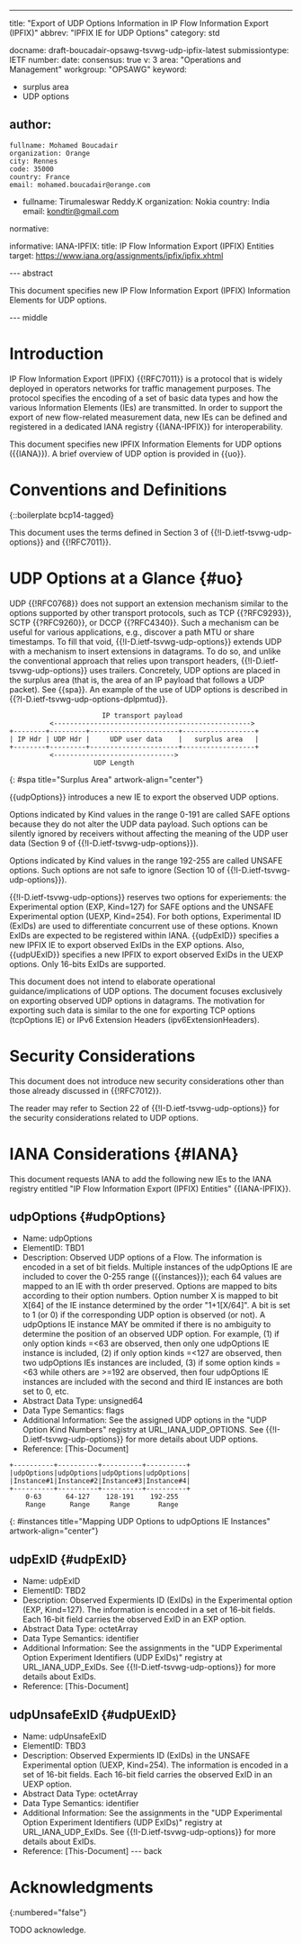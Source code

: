 ---
title: "Export of UDP Options Information in IP Flow Information Export (IPFIX)"
abbrev: "IPFIX IE for UDP Options"
category: std

docname: draft-boucadair-opsawg-tsvwg-udp-ipfix-latest
submissiontype: IETF
number:
date:
consensus: true
v: 3
area: "Operations and Management"
workgroup: "OPSAWG"
keyword:
 - surplus area
 - UDP options

author:
 -
    fullname: Mohamed Boucadair
    organization: Orange
    city: Rennes
    code: 35000
    country: France
    email: mohamed.boucadair@orange.com

 -
    fullname: Tirumaleswar Reddy.K
    organization: Nokia
    country: India
    email: kondtir@gmail.com

normative:

informative:
  IANA-IPFIX:
     title: IP Flow Information Export (IPFIX) Entities
     target: https://www.iana.org/assignments/ipfix/ipfix.xhtml

--- abstract

This document specifies new IP Flow Information Export (IPFIX) Information Elements for UDP options.

--- middle

# Introduction

IP Flow Information Export (IPFIX) {{!RFC7011}} is a protocol that is widely deployed in operators networks for traffic management purposes. The protocol specifies the encoding of a set of basic data types and how the various Information Elements (IEs) are transmitted. In order to support the export of new flow-related measurement data, new IEs can be defined and registered in a dedicated IANA registry {{IANA-IPFIX}} for interoperability.

This document specifies new IPFIX Information Elements for UDP options ({{IANA}}). A brief overview of UDP option is provided in {{uo}}.

# Conventions and Definitions

{::boilerplate bcp14-tagged}

This document uses the terms defined in Section 3 of {{!I-D.ietf-tsvwg-udp-options}} and {{!RFC7011}}.

# UDP Options at a Glance {#uo}

UDP {{!RFC0768}} does not support an extension mechanism similar to the options supported by other transport protocols, such as TCP {{?RFC9293}}, SCTP {{?RFC9260}}, or DCCP {{?RFC4340}}. Such a mechanism can be useful for various applications, e.g., discover a path MTU or share timestamps. To fill that void, {{!I-D.ietf-tsvwg-udp-options}} extends UDP with a mechanism to insert extensions in datagrams. To do so, and unlike the conventional approach that relies upon transport headers, {{!I-D.ietf-tsvwg-udp-options}} uses trailers. Concretely, UDP options are placed in the surplus area (that is, the area of an IP payload that follows a UDP packet). See {{spa}}. An example of the use of UDP options is described in {{?I-D.ietf-tsvwg-udp-options-dplpmtud}}.

~~~~
                       IP transport payload
          <------------------------------------------------->
+--------+---------+----------------------+------------------+
| IP Hdr | UDP Hdr |     UDP user data    |   surplus area   |
+--------+---------+----------------------+------------------+
          <------------------------------>
                     UDP Length
~~~~
{: #spa title="Surplus Area" artwork-align="center"}

{{udpOptions}} introduces a new IE to export the observed UDP options.

Options indicated by Kind values in the range 0-191 are called SAFE options because they do not alter the UDP data payload. Such options can be silently ignored by receivers without affecting the meaning of the UDP user data (Section 9 of {{!I-D.ietf-tsvwg-udp-options}}).

Options indicated by Kind values in the range 192-255 are called UNSAFE options. Such options are not safe to ignore (Section 10 of {{!I-D.ietf-tsvwg-udp-options}}).

{{!I-D.ietf-tsvwg-udp-options}} reserves two options for experiements: the Experimental option (EXP, Kind=127) for SAFE options and the UNSAFE Experimental option (UEXP, Kind=254). For both options, Experimental ID (ExIDs) are used to differentiate concurrent use of these options. Known ExIDs are expected to be registered within IANA. {{udpExID}} specifies a new IPFIX IE to export observed ExIDs in the EXP options. Also, {{udpUExID}} specifies a new IPFIX to export observed ExIDs in the UEXP options. Only 16-bits ExIDs are supported.

This document does not intend to elaborate operational guidance/implications of UDP options. The document focuses exclusively on exporting observed UDP options in datagrams. The motivation for exporting such data is similar to the one for exporting TCP options (tcpOptions IE) or IPv6 Extension Headers (ipv6ExtensionHeaders).


# Security Considerations

This document does not introduce new security considerations other than those already discussed in {{!RFC7012}}.

The reader may refer to Section 22 of {{!I-D.ietf-tsvwg-udp-options}} for the security considerations related to UDP options.

# IANA Considerations {#IANA}

This document requests IANA to add the following new IEs to the IANA registry entitled "IP Flow Information Export (IPFIX) Entities" {{IANA-IPFIX}}.

## udpOptions {#udpOptions}

* Name:  udpOptions
* ElementID:  TBD1
* Description: Observed UDP options of a Flow.  The information is encoded in a set of bit fields. Multiple instances of the udpOptions IE are included to cover the 0-255 range ({{instances}}); each 64 values are mapped to an IE with th order preserved. Options are mapped to bits according to their option numbers. Option number X is mapped to bit X[64] of the IE instance determined by the order "1+1[X/64]". A bit is set to 1 (or 0) if the corresponding UDP option is observed (or not).  A udpOptions IE instance MAY be ommited if there is no ambiguity to determine the position of an observed UDP option. For example, (1) if only option kinds =<63 are observed, then only one udpOptions IE instance is included, (2) if only option kinds =<127 are observed, then two udpOptions IEs instances are included, (3) if some option kinds =<63 while others are >=192 are observed, then four udpOptions IE instances are included with the second and third IE instances are both set to 0, etc.
* Abstract Data Type:  unsigned64
* Data Type Semantics:  flags
* Additional Information: See the assigned UDP options in the "UDP Option Kind Numbers" registry at URL_IANA_UDP_OPTIONS. See {{!I-D.ietf-tsvwg-udp-options}} for more details about UDP options.
* Reference:  [This-Document]

~~~~
+----------+----------+----------+----------+
|udpOptions|udpOptions|udpOptions|udpOptions|
|Instance#1|Instance#2|Instance#3|Instance#4|
+----------+----------+----------+----------+
    0-63      64-127    128-191    192-255
    Range      Range     Range       Range
~~~~
{: #instances title="Mapping UDP Options to udpOptions IE Instances" artwork-align="center"}

## udpExID {#udpExID}

* Name:  udpExID
* ElementID:  TBD2
* Description: Observed Expermients ID (ExIDs) in the Experimental option (EXP, Kind=127). The information is encoded in a set of 16-bit fields. Each 16-bit field carries the observed ExID in an EXP option.
* Abstract Data Type:  octetArray
* Data Type Semantics:  identifier
* Additional Information:  See the assignments in the "UDP Experimental Option Experiment Identifiers (UDP ExIDs)" registry at URL_IANA_UDP_ExIDs. See {{!I-D.ietf-tsvwg-udp-options}} for more details about ExIDs.
* Reference:  [This-Document]

## udpUnsafeExID {#udpUExID}

* Name:  udpUnsafeExID
* ElementID:  TBD3
* Description: Observed Expermients ID (ExIDs) in the UNSAFE Experimental option (UEXP, Kind=254). The information is encoded in a set of 16-bit fields. Each 16-bit field carries the observed ExID in an UEXP option.
* Abstract Data Type:  octetArray
* Data Type Semantics:  identifier
* Additional Information:  See the assignments in the "UDP Experimental Option Experiment Identifiers (UDP ExIDs)" registry at URL_IANA_UDP_ExIDs. See {{!I-D.ietf-tsvwg-udp-options}} for more details about ExIDs.
* Reference:  [This-Document]
--- back

# Acknowledgments
{:numbered="false"}

TODO acknowledge.

